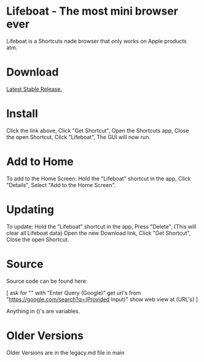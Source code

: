 # Lifeboat - The most mini browser ever  

Lifeboat is a Shortcuts nade browser that only works on Apple products atm.

# Download
<a  href="linkcuts.com/LifeboatV3">Latest Stable Release. </a>






# Install
Click the link above,
Click "Get Shortcut",
Open the Shortcuts app,
Close the open Shortcut,
Click "Lifeboat",
The GUI will now run.

# Add to Home
To add to the Home Screen:
Hold the "Lifeboat" shortcut in the app,
Click "Details",
Select "Add to the Home Screen".

# Updating
To update:
Hold the "Lifeboat" shortcut in the app,
Press "Delete",
(This will clear all Lifeboat data)
Open the new Download link,
Click "Get Shortcut",
Close the open Shortcut.

# Source
Source code can be found here:

[ ask for "" with "Enter Query (Google)"
 get url's from "https://google.com/search?q=(Provided Input)"
show web view at (URL's) ]

Anything in ()'s are variables.

# Older Versions
Older Versions are in the legacy.md file in main
